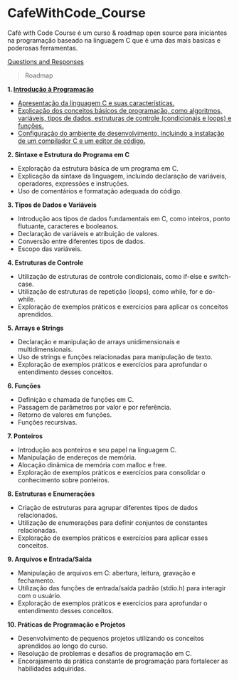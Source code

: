 # CafeWithCode_Course
Café with Code Course é um curso & roadmap open source para iniciantes na programação baseado na linguagem C que é uma das mais basicas e poderosas ferramentas. 

[Questions and Responses](https://github.com/orgs/devscafecomunity/discussions/categories/cafe-with-code-course)

> Roadmap

**1. [Introdução à Programação](https://github.com/devscafecomunity/CafeWithCode_Course/tree/main/roadmap/1_Introducao_a_Programacao)**
- [Apresentação da linguagem C e suas características.](https://github.com/devscafecomunity/CafeWithCode_Course/blob/main/roadmap/1_Introducao_a_Programacao/1.MD)
- [Explicação dos conceitos básicos de programação, como algoritmos, variáveis, tipos de dados, estruturas de controle (condicionais e loops) e funções.](https://github.com/devscafecomunity/CafeWithCode_Course/blob/main/roadmap/1_Introducao_a_Programacao/2.md)
- [Configuração do ambiente de desenvolvimento, incluindo a instalação de um compilador C e um editor de código.](https://github.com/devscafecomunity/CafeWithCode_Course/blob/main/roadmap/1_Introducao_a_Programacao/3.MD)

**2. Sintaxe e Estrutura do Programa em C**
- Exploração da estrutura básica de um programa em C.
- Explicação da sintaxe da linguagem, incluindo declaração de variáveis, operadores, expressões e instruções.
- Uso de comentários e formatação adequada do código.

**3. Tipos de Dados e Variáveis**
- Introdução aos tipos de dados fundamentais em C, como inteiros, ponto flutuante, caracteres e booleanos.
- Declaração de variáveis e atribuição de valores.
- Conversão entre diferentes tipos de dados.
- Escopo das variáveis.

**4. Estruturas de Controle**
- Utilização de estruturas de controle condicionais, como if-else e switch-case.
- Utilização de estruturas de repetição (loops), como while, for e do-while.
- Exploração de exemplos práticos e exercícios para aplicar os conceitos aprendidos.

**5. Arrays e Strings**
- Declaração e manipulação de arrays unidimensionais e multidimensionais.
- Uso de strings e funções relacionadas para manipulação de texto.
- Exploração de exemplos práticos e exercícios para aprofundar o entendimento desses conceitos.

**6. Funções**
- Definição e chamada de funções em C.
- Passagem de parâmetros por valor e por referência.
- Retorno de valores em funções.
- Funções recursivas.

**7. Ponteiros**
- Introdução aos ponteiros e seu papel na linguagem C.
- Manipulação de endereços de memória.
- Alocação dinâmica de memória com malloc e free.
- Exploração de exemplos práticos e exercícios para consolidar o conhecimento sobre ponteiros.

**8. Estruturas e Enumerações**
- Criação de estruturas para agrupar diferentes tipos de dados relacionados.
- Utilização de enumerações para definir conjuntos de constantes relacionadas.
- Exploração de exemplos práticos e exercícios para aplicar esses conceitos.

**9. Arquivos e Entrada/Saída**
- Manipulação de arquivos em C: abertura, leitura, gravação e fechamento.
- Utilização das funções de entrada/saída padrão (stdio.h) para interagir com o usuário.
- Exploração de exemplos práticos e exercícios para aprofundar o entendimento desses conceitos.

**10. Práticas de Programação e Projetos**
- Desenvolvimento de pequenos projetos utilizando os conceitos aprendidos ao longo do curso.
- Resolução de problemas e desafios de programação em C.
- Encorajamento da prática constante de programação para fortalecer as habilidades adquiridas.
